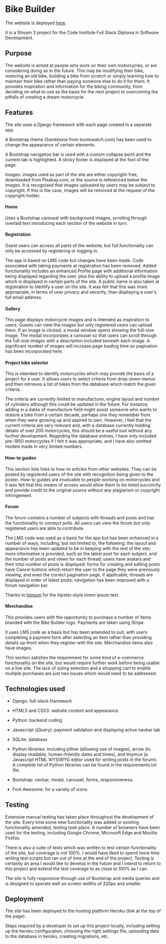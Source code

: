 # Bike Builder

The website is deployed [here](https://www.heroku.com).

It is a Stream 3 project for the Code Institute Full Stack Diploma in Software Development.

## Purpose

The website is aimed at people who work on their own motorcycles, or are considering doing so in the future. This may be modifying their bike, restoring an old bike, building a bike from scratch or simply learning how to maintain their bike rather than paying someone else to do it for them. It provides inspiration and information for the biking community, from deciding on what to use as the basis for the next project to overcoming the pitfalls of creating a dream motorcycle.

## Features

The site uses a Django framework with each page created in a separate app.

A Bootstrap theme (Sandstone from bootswatch.com) has been used to change the appearance of certain elements.

A Bootstrap navigation bar is used with a custom collapse point and the current tab is highlighted. A sticky footer is displayed at the foot of the page.

Images: images used as part of the site are either copyright-free, downloaded from Pixabay.com, or the source is referenced below the images. It is recognised that images uploaded by users may be subject to copyright. If this is the case, images will be removed at the request of the copyright-holder.

#### Home

Uses a Bootstrap carousel with background images, scrolling through overlaid text introducing each section of the website in turn.

#### Registration

Guest users can access all parts of the website, but full functionality can only be accessed by registering or logging in.

The app is based on LMS code but changes have been made. Code associated with taking payments at registration has been removed. Added functionality includes an enhanced Profile page with additional information being displayed regarding the user, plus the ability to upload a profile image which is displayed in certain parts of the site. A public name is also taken at registration to identify a user on the site. It was felt that this was more appropriate, in terms of user privacy and security, than displaying a user's full email address.

#### Gallery

This page displays motorcycle images and is intended as inspiration to users. Guests can view the images but only registered users can upload them. If an image is clicked, a modal window opens showing the full-size image. The modal incorporates a carousel so that users can scroll through the full-size images with a description included beneath each image. A significant number of images will increase page loading time so pagination has been incorporated here.

#### Project bike selector

This is intended to identify motorcycles which may provide the basis of a project for a user. It allows users to select criteria from drop-down menus and then retrieves a list of bikes from the database which match the given criteria.

The criteria are currently limited to manufacturer, engine layout and number of cylinders although this could be updated in the future. For instance, adding in a dates of manufacture field might assist someone who wants to restore a bike from a certain decade, perhaps one they remember from when they were growing up and aspired to own. However, I feel that the current criteria are very relevant and, with a database currently holding details of over 200 motorcycles, this should be a useful tool without any further development. Regarding the database entries, I have only included pre-1950 motorcycles if I felt it was appropriate, and I have also omitted models made in very limited numbers.

#### How-to guides

This section lists links to how-to articles from other websites. They can be posted by registered users of the site with recognition being given to the poster. How-to guides are invaluable to people working on motorcycles and it was felt that this means of access would allow them to be listed succinctly and provide credit to the original source without any plagiarism or copyright infringement.

#### Forum

The forum contains a number of subjects with threads and posts and has the functionality to conduct polls. All users can view the forum but only registered users are able to contribute.

The LMS code was used as a basis for the app but has been enhanced in a number of ways, including, but not limited to, the following: the layout and appearance has been updated to be in keeping with the rest of the site; more information is provided, such as the latest post for each subject, and the number of posts and views for each thread; users have avatars and their total number of posts is displayed; forms for creating and editing posts have Cancel buttons which return the user to the page they were previously viewing, and even the correct pagination page, if applicable; threads are displayed in order of latest posts; navigation has been improved with a forum navigation bar.

Thanks to [hipsum](https://hipsum.co/) for the hipster-style lorem ipsum text.

#### Merchandise

This provides users with the opportunity to purchase a number of items branded with the Bike Builder logo. Payments are taken using Stripe.

It uses LMS code as a basis but has been amended to suit, with users completing a payment form after selecting an item rather than providing details up-front when they register with the site. Merchandise items also have images.

This section satisfies the requirement for some kind of e-commerce functionality on the site, but would require further work before being usable on a live site. The lack of sizing selection and a shopping cart to enable multiple purchases are just two issues which would need to be addressed.

## Technologies used

* Django: full-stack framework

* HTML5 and CSS3: website content and appearance

* Python: backend coding

* Javascript (jQuery): payment validation and displaying active navbar tab

* SQLite: database

* Python libraries: including pillow (allowing use of images), arrow (to display readable, human-friendly dates and times), and tinymce (a Javascript HTML WYSIWYG editor used for writing posts in the forum). A complete list of Python libraries can be found in the requirements.txt file.

* Bootstrap: navbar, modal, carousel, forms, responsiveness.

* Font Awesome: for a variety of icons.

## Testing

Extensive manual testing has taken place throughout the development of the site. Every time some new functionality was added or existing functionality amended, testing took place. A number of browsers have been used for the testing, including Google Chrome, Microsoft Edge and Mozilla Firefox.

There is also a suite of tests which was written to test certain functionality of the site, but coverage is not 100%. I would have liked to spend more time writing test scripts but ran out of time at the end of the project. Testing is certainly an area I would like to develop in the future and I intend to return to this project and extend the test coverage to as close to 100% as I can.

The site is fully responsive through use of Bootstrap and media queries and is designed to operate well on screen widths of 320px and smaller.

## Deployment

The site has been deployed to the hosting platform Heroku (link at the top of the page).

Steps required by a developer to set up this project locally, including setting up the heroku configuration, choosing the right settings file, uploading data to the database in heroku, creating migrations, etc.
